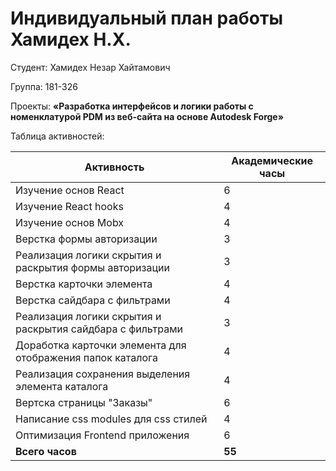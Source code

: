 #  **Индивидуальный план работы Хамидех Н.Х.**

Студент: Хамидех Незар Хайтамович

Группа: 181-326

Проекты: **«Разработка интерфейсов и логики работы с номенклатурой PDM из веб-сайта на основе Autodesk Forge»**

Таблица активностей:

| Активность | Академические часы |
|-----------------------------------------------------------------------------------------|----|
| Изучение основ React | 6 |
| Изучение React hooks | 4 |
| Изучение основ Mobx | 4 |
| Верстка формы авторизации | 3 |
| Реализация логики скрытия и раскрытия формы авторизации | 3 |
| Верстка карточки элемента | 4 |
| Верстка сайдбара с фильтрами | 4 |
| Реализация логики скрытия и раскрытия сайдбара с фильтрами | 3 |
| Доработка карточки элемента для отображения папок каталога | 4 |
| Реализация сохранения выделения элемента каталога | 4 |
| Вертска страницы "Заказы" | 6 |
| Написание css modules для css стилей | 4 |
| Оптимизация Frontend приложения | 6 |
| **Всего часов** | **55** |
